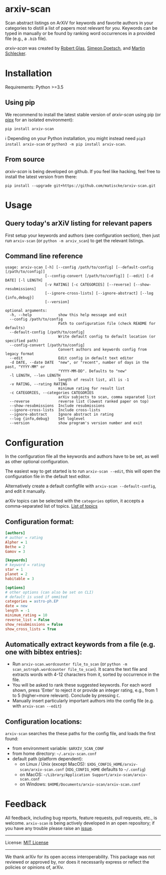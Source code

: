 arxiv-scan
=============
Scan abstract listings on ArXiV for keywords and favorite authors in your categories to distill a list of papers most relevant for *you*.
Keywords can be typed in manually or be found by ranking word occurrences in a provided file (e.g., a `.bib` file).

*arxiv-scan* was created by [Robert Glas](https://github.com/rmglas), [Simeon Doetsch](https://github.com/Simske), and [Martin Schlecker](https://github.com/matiscke).

# Installation
Requirements: Python >=3.5

## Using pip 
We recommend to install the latest stable version of *arxiv-scan* using pip (or [pipx](https://pypa.github.io/pipx/) for an isolated environment):
```
pip install arxiv-scan
```
:information_source:  Depending on your Python installation, you might instead need `pip3 install arxiv-scan` or `python3 -m pip install arxiv-scan`.

## From source
*arxiv-scan* is being developed on github. If you feel like hacking, feel free to install the latest version from there:
```
pip install --upgrade git+https://github.com/matiscke/arxiv-scan.git
```



# Usage
## Query today's arXiV listing for relevant papers
First setup your keywords and authors (see configuration section),
then just run `arxiv-scan` (or `python -m arxiv_scan`) to get the relevant listings.

## Command line reference
```
usage: arxiv-scan [-h] [--config /path/to/config] [--default-config [/path/to/config]]
                  [--config-convert [/path/to/config]] [--edit] [-d DATE] [-l LENGTH]
                  [-v RATING] [-c CATEGORIES] [--reverse] [--show-resubmissions]
                  [--ignore-cross-lists] [--ignore-abstract] [--log {info,debug}]
                  [--version]

optional arguments:
  -h, --help            show this help message and exit
  --config /path/to/config
                        Path to configuration file (check README for defaults)
  --default-config [/path/to/config]
                        Write default config to default location (or specified path)
  --config-convert [/path/to/config]
                        Convert authors and keywords config from legacy format
  --edit                Edit config in default text editor
  -d DATE, --date DATE  "new", or "recent", number of days in the past, "YYYY-MM" or
                        "YYYY-MM-DD". Defaults to "new"
  -l LENGTH, --len LENGTH
                        length of result list, all is -1
  -v RATING, --rating RATING
                        minimum rating for result list
  -c CATEGORIES, --categories CATEGORIES
                        arXiv subjects to scan, comma separated list
  --reverse             reverse list (lowest ranked paper on top)
  --show-resubmissions  Include resubmissions
  --ignore-cross-lists  Include cross-lists
  --ignore-abstract     Ignore abstract in rating
  --log {info,debug}    Set loglevel
  --version             show program's version number and exit
```
# Configuration
In the configuration file all the keywords and authors have to be set, as well as other optional configuration.

The easiest way to get started is to run `arxiv-scan --edit`, this will open the configuration file in the
default text editor.

Alternatively create a default configfile with `arxiv-scan --default-config`, and edit it manually.

arXiv topics can be selected with the `categories` option, it accepts a comma-separated list of topics.
[List of topics](https://arxiv.org/category_taxonomy)
## Configuration format:
```ini
[authors]
# author = rating
Alpher = 1
Bethe = 2
Gamov = 3

[keywords]
# keyword = rating
star = 1
planet = 2
habitable = 3

[options]
# other options (can also be set on CLI)
# default is used if ommited
categories = astro-ph.EP
date = new
length = -1
minimum_rating = 10 
reverse_list = False
show_resubmissions = False
show_cross_lists = True
```

## Automatically extract keywords from a file (e.g. one with bibtex entries):
- Run `arxiv-scan.wordcounter file_to_scan` (or `python -m scan_astroph.wordcounter file_to_scan`).
It scans the text file and extracts words with 4-12 characters from it, sorted by occurrence in the file.
- You will be asked to rank these suggested keywords. For each word shown, press 'Enter' to reject it or provide an integer rating, e.g., from 1 to 5 (higher=more relevant). Conclude by pressing `C`.
- Manually insert particularly important authors into the config file (e.g. with `arxiv-scan --edit`)

## Configuration locations:
`arxiv-scan` searches the these paths for the config file, and loads the first found:
- from environment variable: `$ARXIV_SCAN_CONF`
- from home directory: `~/.arxiv-scan.conf`
- default path (platform dependent):
  - on Linux / Unix (except MacOS): `$XDG_CONFIG_HOME/arxiv-scan/arxiv-scan.conf` (`XDG_CONFIG_HOME` defaults to `~/.config`)
  - on MacOS: `~/Library/Application Support/arxiv-scan/arxiv-scan.conf`
  - on Windows: `$HOME/Documents/arxiv-scan/arxiv-scan.conf`

# Feedback
All feedback, including bug reports, feature requests, pull requests, etc., is welcome. `arxiv-scan` is being actively developed in an open repository; if you have any trouble please raise an [issue](https://github.com/matiscke/arxiv-scan/issues/new).

---------------------
License: [MIT License](https://choosealicense.com/licenses/mit/)


---------------------
We thank arXiv for its open access interoperability. This package was not reviewed or approved by, nor does it necessarily express or reflect the policies or opinions of, arXiv.
